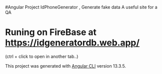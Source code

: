#Angular Project IdPhoneGenerator , Generate fake data A useful site for a QA
# Runing on FireBase at https://idgeneratordb.web.app/ 
(ctrl + click to open in another tab..)

This project was generated with [Angular CLI](https://github.com/angular/angular-cli) version 13.3.5.
